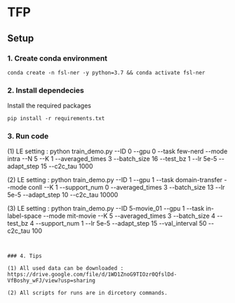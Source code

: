 # TFP

## Setup

### 1. Create conda environment
```
conda create -n fsl-ner -y python=3.7 && conda activate fsl-ner
```
### 2. Install dependecies
Install the required packages
```
pip install -r requirements.txt
```

### 3. Run code
(1) LE setting :  python train_demo.py --ID 0 --gpu 0 --task few-nerd --mode intra --N 5 --K 1 --averaged_times 3 --batch_size 16 --test_bz 1 --lr 5e-5  --adapt_step 15  --c2c_tau 1000  


(2) LE setting : python train_demo.py --ID 1 --gpu 1  --task domain-transfer --mode conll  --K 1 --support_num 0 --averaged_times 3 --batch_size 13  --lr 5e-5  --adapt_step 10  --c2c_tau 10000  


(3) LE setting : python train_demo.py --ID 5-movie_01 --gpu 1 --task in-label-space --mode mit-movie --K 5 --averaged_times 3 --batch_size 4 --test_bz 4 --support_num 1  --lr 5e-5  --adapt_step 15  --val_interval 50 --c2c_tau 100 
```


### 4. Tips

(1) All used data can be downloaded :
https://drive.google.com/file/d/1WD1ZnoG9TIOzr0QfslDd-VfBoshy_wFJ/view?usp=sharing

(2) All scripts for runs are in dircetory commands.
